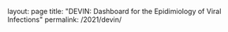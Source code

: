 layout: page
title: "DEVIN: Dashboard for the Epidimiology of Viral Infections"
permalink: /2021/devin/
